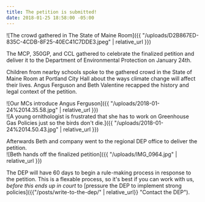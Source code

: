 ```yaml
---
title: The petition is submitted!
date: 2018-01-25 18:58:00 -05:00
---
```


![The crowd gathered in The State of Maine Room]({{ "/uploads/D2B867ED-835C-4CDB-8F25-40EC41C7DDE3.jpeg" | relative_url }})

The MCP, 350GP, and CCL gathered to celebrate the finalized petition and deliver it to the Department of Environmental Protection on January 24th.

Children from nearby schools spoke to the gathered crowd in the State of Maine Room at Portland City Hall about the ways climate change will affect their lives. Angus Ferguson and Beth Valentine recapped the history and legal context of the petition. 

![Our MCs introduce Angus Ferguson]({{ "/uploads/2018-01-24%2014.35.58.jpg" | relative_url }})  
![A young ornithologist is frustrated that she has to work on Greenhouse Gas Policies just so the birds don't die.]({{ "/uploads/2018-01-24%2014.50.43.jpg" | relative_url }})  

Afterwards Beth and company went to the regional DEP office to deliver the petition.  
![Beth hands off the finalized petition]({{ "/uploads/IMG_0964.jpg" | relative_url }})

The DEP will have 60 days to begin a rule-making process in response to the petition. This is a flexable process, so it's best if you can work with us, *before this ends up in court* to [pressure the DEP to implement strong policies]({{"/posts/write-to-the-dep/" | relative_url}} "Contact the DEP").